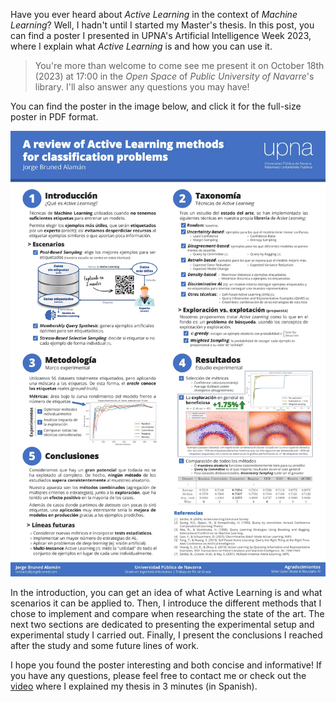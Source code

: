 <!--
title: Poster: Active Learning in Machine Learning
tag: Projects
date: 10/10/2023
-->
Have you ever heard about *Active Learning* in the context of *Machine Learning*? Well, I hadn't until I started my Master's thesis. In this post, you can find a poster I presented in UPNA's Artificial Intelligence Week 2023, where I explain what *Active Learning* is and how you can use it.

> You're more than welcome to come see me present it on October 18th (2023) at 17:00 in the *Open Space* of *Public University of Navarre*'s library. I'll also answer any questions you may have!

You can find the poster in the image below, and click it for the full-size poster in PDF format.

[![Active Learning poster](/assets/blog/active_learning_poster_jorge_bruned.jpg)](/assets/blog/active_learning_poster_jorge_bruned.pdf)

In the introduction, you can get an idea of what Active Learning is and what scenarios it can be applied to. Then, I introduce the different methods that I chose to implement and compare when researching the state of the art. The next two sections are dedicated to presenting the experimental setup and experimental study I carried out. Finally, I present the conclusions I reached after the study and some future lines of work.

I hope you found the poster interesting and both concise and informative! If you have any questions, please feel free to contact me or check out the [video](/blog/my-bsc-thesis-on-active-learning-explained-in-3-minutes.html) where I explained my thesis in 3 minutes (in Spanish).
